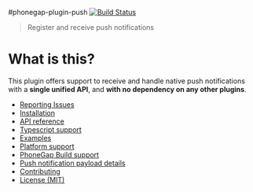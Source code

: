 #phonegap-plugin-push [![Build Status](https://travis-ci.org/phonegap/phonegap-plugin-push.svg)](https://travis-ci.org/phonegap/phonegap-plugin-push)

> Register and receive push notifications

# What is this?

This plugin offers support to receive and handle native push notifications with a **single unified API**, and **with no dependency on any other plugins**.

- [Reporting Issues](docs/ISSUES.md)
- [Installation](docs/INSTALLATION.md)
- [API reference](docs/API.md)
- [Typescript support](docs/TYPESCRIPT.md)
- [Examples](docs/EXAMPLES.md)
- [Platform support](docs/PLATFORM_SUPPORT.md)
- [PhoneGap Build support](docs/PHONEGAP_BUILD.md)
- [Push notification payload details](docs/PAYLOAD.md)
- [Contributing](.github/CONTRIBUTING.md)
- [License (MIT)](MIT-LICENSE)
